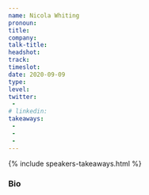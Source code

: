 ```yaml
---
name: Nicola Whiting
pronoun: 
title: 
company: 
talk-title: 
headshot: 
track: 
timeslot: 
date: 2020-09-09
type: 
level: 
twitter:
 - 
# linkedin: 
takeaways:
 - 
 - 
 - 
---
```


<p></p>

{% include speakers-takeaways.html %}

<h3>Bio</h3>
<p></p>